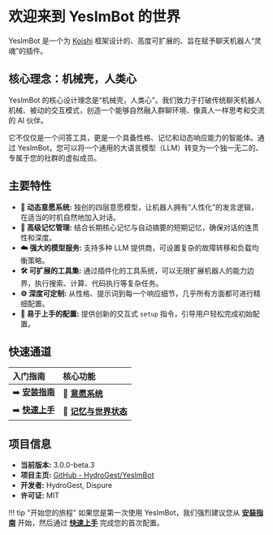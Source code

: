 # 欢迎来到 YesImBot 的世界

YesImBot 是一个为 [Koishi](https://koishi.chat/) 框架设计的、高度可扩展的、旨在赋予聊天机器人“灵魂”的插件。

## 核心理念：机械壳，人类心

YesImBot 的核心设计理念是“机械壳，人类心”。我们致力于打破传统聊天机器人机械、被动的交互模式，创造一个能够自然融入群聊环境、像真人一样思考和交流的 AI 伙伴。

它不仅仅是一个问答工具，更是一个具备性格、记忆和动态响应能力的智能体。通过 YesImBot，您可以将一个通用的大语言模型（LLM）转变为一个独一无二的、专属于您的社群的虚拟成员。

## 主要特性

-   **🤖 动态意愿系统:** 独创的四层意愿模型，让机器人拥有“人性化”的发言逻辑，在适当的时机自然地加入对话。
-   **🧠 高级记忆管理:** 结合长期核心记忆与自动摘要的短期记忆，确保对话的连贯性和深度。
-   **☁️ 强大的模型服务:** 支持多种 LLM 提供商，可设置复杂的故障转移和负载均衡策略。
-   **🛠️ 可扩展的工具集:** 通过插件化的工具系统，可以无限扩展机器人的能力边界，执行搜索、计算、代码执行等复杂任务。
-   **⚙️ 深度可定制:** 从性格、提示词到每一个响应细节，几乎所有方面都可进行精细配置。
-   **🚀 易于上手的配置:** 提供创新的交互式 `setup` 指令，引导用户轻松完成初始配置。

## 快速通道

| 入门指南 | 核心功能 |
| :--- | :--- |
| ➡️ **[安装指南](getting-started/installation.md)** | 🧠 **[意愿系统](concepts/willingness-system.md)** |
| ➡️ **[快速上手](getting-started/quick-start.md)** | 💾 **[记忆与世界状态](concepts/memory-system.md)** |

## 项目信息

-   **当前版本:** 3.0.0-beta.3
-   **项目主页:** [GitHub - HydroGest/YesImBot](https://github.com/HydroGest/YesImBot)
-   **开发者:** HydroGest, Dispure
-   **许可证:** MIT

!!! tip "开始您的旅程"
    如果您是第一次使用 YesImBot，我们强烈建议您从 **[安装指南](getting-started/installation.md)** 开始，然后通过 **[快速上手](getting-started/quick-start.md)** 完成您的首次配置。
